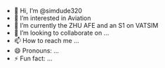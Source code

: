- 👋 Hi, I’m @simdude320
- 👀 I’m interested in Aviation
- 🌱 I’m currently the ZHU AFE and an S1 on VATSIM
- 💞️ I’m looking to collaborate on ...
- 📫 How to reach me ...
- 😄 Pronouns: ...
- ⚡ Fun fact: ...

<!---
simdude320/simdude320 is a ✨ special ✨ repository because its `README.md` (this file) appears on your GitHub profile.
You can click the Preview link to take a look at your changes.
--->
